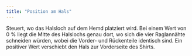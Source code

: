 ```yaml
---
title: "Position am Hals"
---
```


Steuert, wo das Halsloch auf dem Hemd platziert wird. Bei einem Wert von 0 % liegt die Mitte des Halslochs genau dort, wo sich die vier Raglannähte schneiden würden, wobei die Vorder- und Rückenteile identisch sind. Ein positiver Wert verschiebt den Hals zur Vorderseite des Shirts.

